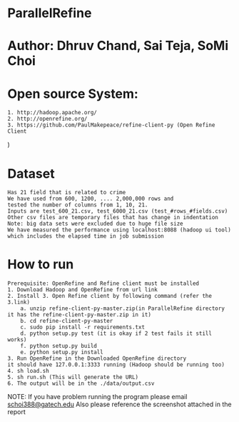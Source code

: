 # ParallelRefine
# Author: Dhruv Chand, Sai Teja, SoMi Choi
# Open source System: 
	1. http://hadoop.apache.org/
	2. http://openrefine.org/
	3. https://github.com/PaulMakepeace/refine-client-py (Open Refine Client
)
# Dataset 
	Has 21 field that is related to crime
	We have used from 600, 1200, .... 2,000,000 rows and
	tested the number of columns from 1, 10, 21.
	Inputs are test_600_21.csv, test_6000_21.csv (test_#rows_#fields.csv)
	Other csv files are temporary files that has change in indentation
	Note: big data sets were excluded due to huge file size
	We have measured the performance using localhost:8088 (hadoop ui tool)
	which includes the elapsed time in job submission
# How to run
	Prerequisite: OpenRefine and Refine client must be installed
	1. Download Hadoop and OpenRefine from url link
	2. Install 3. Open Refine client by following command (refer the 3.link)
		a. unzip refine-client-py-master.zip(in ParallelRefine directory it has the refine-client-py-master.zip in it)
		b. cd refine-client-py-master
		c. sudo pip install -r requirements.txt
		d. python setup.py test (it is okay if 2 test fails it still works)
		f. python setup.py build
		e. python setup.py install
	3. Run OpenRefine in the Downloaded OpenRefine directory 
	it should have 127.0.0.1:3333 running (Hadoop should be running too)
	4. sh load.sh
	5. sh run.sh (This will generate the URL)
	6. The output will be in the ./data/output.csv

NOTE: If you have problem running the program please email schoi388@gatech.edu
	Also please reference the screenshot attached in the report
